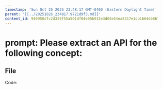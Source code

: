 ```yaml
---
timestamp: 'Sun Oct 26 2025 23:48:17 GMT-0400 (Eastern Daylight Time)'
parent: '[[../20251026_234817.9721d9f3.md]]'
content_id: 940950dfc2d339f55a5014f04e95b933e3d08e54ea8317e1cb1664db867c570b
---
```


# prompt: Please extract an API for the following concept:

## File

Code:
